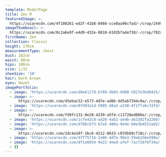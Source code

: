 ```yaml
---
template: ModelPage
title: Zen M
featuredImage: >-
  https://ucarecdn.com/4f180261-ed2f-41b8-8466-cce8aa96cfad/-/crop/2449x1095/0,340/-/preview/
imageThumbnail: >-
  https://ucarecdn.com/0c2a6e9f-e4d9-432e-8810-6102b7ade738/-/crop/702x948/226,0/-/preview/
firstName: Zen
collection: Classic
height: 178cm
measurementType: chest
bust: 102cm
waist: 88cm
hips: 108cm
size: L/32
shoeSize: '10'
hair: Dark brown
eyes: Hazel
imagePortfolio:
  - image: 'https://ucarecdn.com/d8e61178-b709-4b85-9d08-5827e3bd0415/-/preview/'
  - image: >-
      https://ucarecdn.com/45ebac52-e573-4d7e-ad86-dd5ab7344c0a/-/crop/1633x2335/0,114/-/preview/
  - image: 'https://ucarecdn.com/07d93a1d-5905-48a2-a330-4f1ffa6c7dfd/'
  - image: >-
      https://ucarecdn.com/fd9fc131-0e28-4239-a5f4-c11728ed086e/-/crop/1080x1779/0,141/-/preview/
  - image: 'https://ucarecdn.com/1cfe42c8-ad26-4ab2-ae4b-a63382fa2269/'
  - image: 'https://ucarecdn.com/d786cb73-67a5-488a-9ede-b0e3b4551ad2/'
  - image: >-
      https://ucarecdn.com/2dc4a18f-1bc6-4212-8633-c07dbb9cf18c/-/crop/1632x1988/0,461/-/preview/
  - image: 'https://ucarecdn.com/4ff75716-2a0b-4d7e-98e3-59ab156e598e/'
  - image: 'https://ucarecdn.com/0f1e6934-9e22-4eed-a7ef-7acf26f0f34a/'
  - {}
---
```


